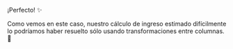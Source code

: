 ¡Perfecto!  :sparkles: 

Como vemos en este caso, nuestro cálculo de ingreso estimado difícilmente lo podríamos haber resuelto sólo usando transformaciones entre columnas.  🙈
